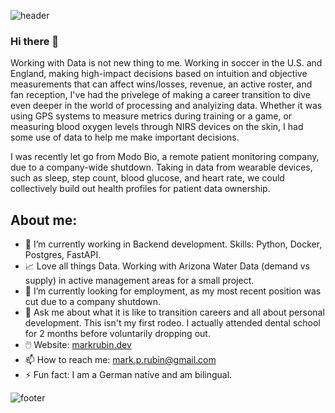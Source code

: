 ![header](https://capsule-render.vercel.app/api?type=waving&color=auto&height=250&section=header&text=Mark%20Rubin&fontSize=90)

### Hi there 👋

Working with Data is not new thing to me. Working in soccer in the U.S. and England, making high-impact decisions based on intuition and objective measurements that can affect wins/losses, revenue, an active roster, and fan reception, I've had the privelege of making a career transition to dive even deeper in the world of processing and analyizing data. Whether it was using GPS systems to measure metrics during training or a game, or measuring blood oxygen levels through NIRS devices on the skin, I had some use of data to help me make important decisions.

I was recently let go from Modo Bio, a remote patient monitoring company, due to a company-wide shutdown. Taking in data from wearable devices, such as sleep, step count, blood glucose, and heart rate, we could collectively build out health profiles for patient data ownership. 

## About me:
- 🌱 I’m currently working in Backend development. Skills: Python, Docker, Postgres, FastAPI.
- 📈 Love all things Data. Working with Arizona Water Data (demand vs supply) in active management areas for a small project.
- 🤔 I’m currently looking for employment, as my most recent position was cut due to a company shutdown.
- 💬 Ask me about what it is like to transition careers and all about personal development. This isn't my first rodeo. I actually attended dental school for 2 months before voluntarily dropping out.
- 🖱️ Website: [markrubin.dev](https://www.markrubin.dev)
- 📫 How to reach me: [mark.p.rubin@gmail.com](mark.p.rubin@gmail.com)
- ⚡ Fun fact: I am a German native and am bilingual.


![footer](https://capsule-render.vercel.app/api?type=waving&color=auto&height=150&section=footer&text=Thank%20You%20For%20Visiting&fontSize=50)
